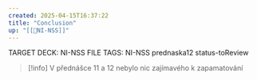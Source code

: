 ```yaml
---
created: 2025-04-15T16:37:22
title: "Conclusion"
up: "[[📖NI-NSS]]"
---
```


TARGET DECK: NI-NSS
FILE TAGS: NI-NSS prednaska12 status-toReview

> [!info] V přednášce 11 a 12 nebylo nic zajímavého k zapamatování


